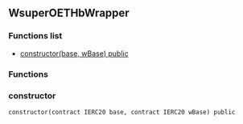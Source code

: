 
## WsuperOETHbWrapper

### Functions list
- [constructor(base, wBase) public](#constructor)

### Functions
### constructor

```solidity
constructor(contract IERC20 base, contract IERC20 wBase) public
```

